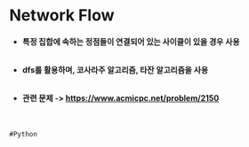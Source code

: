 # Network Flow
<h4>

  - 특정 집합에 속하는 정점들이 연결되어 있는 사이클이 있을 경우 사용<br><br>

  - dfs를 활용하며, 코사라주 알고리즘, 타잔 알고리즘을 사용<br><br>

  - 관련 문제 -> https://www.acmicpc.net/problem/2150
</h4>
<br>

```
#Python

```
